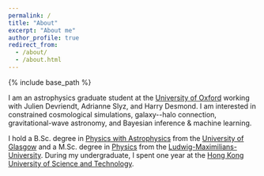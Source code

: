 ```yaml
---
permalink: /
title: "About"
excerpt: "About me"
author_profile: true
redirect_from:
  - /about/
  - /about.html
---
```


{% include base_path %}

I am an astrophysics graduate student at the [University of Oxford](https://www.physics.ox.ac.uk/research/subdepartment/astrophysics) working with Julien Devriendt, Adrianne Slyz, and Harry Desmond. I am interested in constrained cosmological simulations, galaxy--halo connection, gravitational-wave astronomy, and Bayesian inference & machine learning.


I hold a B.Sc. degree in [Physics with Astrophysics](https://www.gla.ac.uk/undergraduate/degrees/physicswithastrophysics/) from the [University of Glasgow](https://www.gla.ac.uk) and a M.Sc. degree in [Physics](https://www.physik.lmu.de/en/studies/study-programs/msc-physics/index.html) from the [Ludwig-Maximilians-University](https://www.en.uni-muenchen.de/). During my undergraduate, I spent one year at the [Hong Kong University of Science and Technology](https://hkust.edu.hk/).

